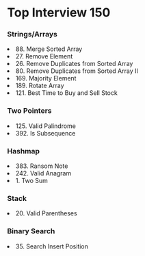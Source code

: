 <h1>Top Interview 150</h1>
<h3>Strings/Arrays</h3>
<li>88. Merge Sorted Array</li>
<li>27. Remove Element</li>
<li>26. Remove Duplicates from Sorted Array</li>
<li>80. Remove Duplicates from Sorted Array II</li>
<li>169. Majority Element</li>
<li>189. Rotate Array</li>
<li>121. Best Time to Buy and Sell Stock</li>
<h3>Two Pointers</h3>
<li>125. Valid Palindrome</li>
<li>392. Is Subsequence</li>
<h3>Hashmap</h3>
<li>383. Ransom Note</li>
<li>242. Valid Anagram</li>
<li>1. Two Sum</li>
<h3>Stack</h3>
<li>20. Valid Parentheses</li>
<h3>Binary Search</h3>
<li>35. Search Insert Position</li>
